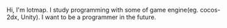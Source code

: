 Hi, I'm lotmap.
I study programming with some of game engine(eg. cocos-2dx, Unity).
I want to be a programmer in the future.

